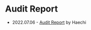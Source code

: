 # Audit Report

- 2022.07.06 - [Audit Report](https://github.com/perpdex/perpdex-contract/blob/develop/audits/20220706-haechi.pdf) by Haechi